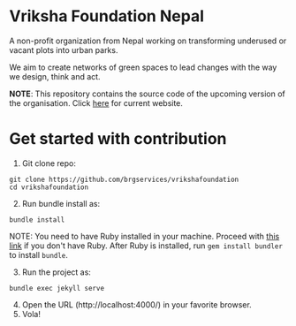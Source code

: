 # Vriksha Foundation Nepal

A non-profit organization from Nepal working on transforming underused or vacant plots into urban parks.

We aim to create networks of green spaces to lead changes with the way we design, think and act.

__NOTE__: This repository contains the source code of the upcoming
version of the organisation. Click [here](https://vrikshafoundation.org) for current website.

# Get started with contribution

1. Git clone repo:

  ```shell
  git clone https://github.com/brgservices/vrikshafoundation
  cd vrikshafoundation
  ```

2. Run bundle install as:

  ```shell
  bundle install
  ```

  NOTE: You need to have Ruby installed in your machine. Proceed with [this link](https://www.ruby-lang.org/en/downloads/) if you don't have Ruby. After Ruby is installed, run `gem install bundler` to install `bundle`.

3. Run the project as:

  ```shell
  bundle exec jekyll serve
  ```

4. Open the URL (http://localhost:4000/) in your favorite browser.
5. Vola!
